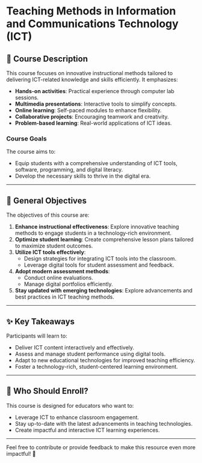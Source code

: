 # Teaching Methods in Information and Communications Technology (ICT)

## 📖 Course Description
This course focuses on innovative instructional methods tailored to delivering ICT-related knowledge and skills efficiently. It emphasizes:
- **Hands-on activities**: Practical experience through computer lab sessions.
- **Multimedia presentations**: Interactive tools to simplify concepts.
- **Online learning**: Self-paced modules to enhance flexibility.
- **Collaborative projects**: Encouraging teamwork and creativity.
- **Problem-based learning**: Real-world applications of ICT ideas.

### **Course Goals**
The course aims to:
- Equip students with a comprehensive understanding of ICT tools, software, programming, and digital literacy.
- Develop the necessary skills to thrive in the digital era.

---

## 🎯 General Objectives
The objectives of this course are:
1. **Enhance instructional effectiveness**: Explore innovative teaching methods to engage students in a technology-rich environment.
2. **Optimize student learning**: Create comprehensive lesson plans tailored to maximize student outcomes.
3. **Utilize ICT tools effectively**:
   - Design strategies for integrating ICT tools into the classroom.
   - Leverage digital tools for student assessment and feedback.
4. **Adopt modern assessment methods**:
   - Conduct online evaluations.
   - Manage digital portfolios efficiently.
5. **Stay updated with emerging technologies**: Explore advancements and best practices in ICT teaching methods.

---

## ✨ Key Takeaways
Participants will learn to:
- Deliver ICT content interactively and effectively.
- Assess and manage student performance using digital tools.
- Adapt to new educational technologies for improved teaching efficiency.
- Foster a technology-rich, student-centered learning environment.

---

## 📌 Who Should Enroll?
This course is designed for educators who want to:
- Leverage ICT to enhance classroom engagement.
- Stay up-to-date with the latest advancements in teaching technologies.
- Create impactful and interactive ICT learning experiences.

---

Feel free to contribute or provide feedback to make this resource even more impactful! 🚀
